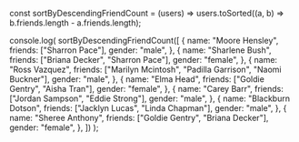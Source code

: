 const sortByDescendingFriendCount = (users) =>
  users.toSorted((a, b) => b.friends.length - a.friends.length);

console.log(
  sortByDescendingFriendCount([
    {
      name: "Moore Hensley",
      friends: ["Sharron Pace"],
      gender: "male",
    },
    {
      name: "Sharlene Bush",
      friends: ["Briana Decker", "Sharron Pace"],
      gender: "female",
    },
    {
      name: "Ross Vazquez",
      friends: ["Marilyn Mcintosh", "Padilla Garrison", "Naomi Buckner"],
      gender: "male",
    },
    {
      name: "Elma Head",
      friends: ["Goldie Gentry", "Aisha Tran"],
      gender: "female",
    },
    {
      name: "Carey Barr",
      friends: ["Jordan Sampson", "Eddie Strong"],
      gender: "male",
    },
    {
      name: "Blackburn Dotson",
      friends: ["Jacklyn Lucas", "Linda Chapman"],
      gender: "male",
    },
    {
      name: "Sheree Anthony",
      friends: ["Goldie Gentry", "Briana Decker"],
      gender: "female",
    },
  ])
);

